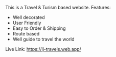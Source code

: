 This is a Travel & Turism based website.
Features:
- Well decorated
- User Friendly
- Easy to Order & Shipping
- Route based
- Well guide to travel the world

Live Link: https://lj-travels.web.app/
